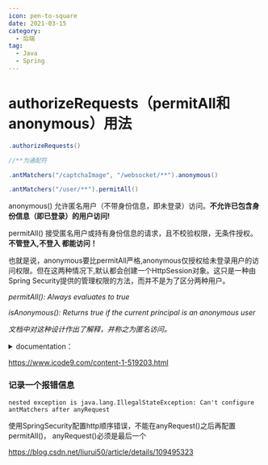 ```yaml
---
icon: pen-to-square
date: 2021-03-15
category:
  - 后端
tag:
  - Java
  - Spring
---
```


# authorizeRequests（permitAll和anonymous）用法

```java
.authorizeRequests()

//**为通配符

.antMatchers("/captchaImage", "/websocket/**").anonymous()

.antMatchers("/user/**").permitAll()
```

anonymous() 允许匿名用户（不带身份信息，即未登录）访问。**不允许已包含身份信息（即已登录）的用户访问!**

permitAll() 接受匿名用户或持有身份信息的请求，且不校验权限，无条件授权。**不管登入,不登入 都能访问！**

也就是说，anonymous要比permitAll严格,anonymous仅授权给未登录用户的访问权限。但在这两种情况下,默认都会创建一个HttpSession对象。这只是一种由Spring Security提供的管理权限的方法，而并不是为了区分两种用户。

*permitAll(): Always evaluates to true*

*isAnonymous():  Returns true if the current principal is an anonymous user*

*文档中对这种设计作出了解释，并称之为匿名访问。*

<details>
<summary>documentation：</summary>
<pre><code>

It’s generally considered good security practice to adopt a “deny-by-default” where you explicitly specify what is allowed and disallow everything else. Defining what is accessible to unauthenticated users is a similar situation, particularly for web applications. Many sites require that users must be authenticated for anything other than a few URLs (for example the home and login pages). In this case it is easiest to define access configuration attributes for these specific URLs rather than have for every secured resource. Put differently, sometimes it is nice to say ROLE_SOMETHING is required by default and only allow certain exceptions to this rule, such as for login, logout and home pages of an application. You could also omit these pages from the filter chain entirely, thus bypassing the access control checks, but this may be undesirable for other reasons, particularly if the pages behave differently for authenticated users.

This is what we mean by anonymous authentication.

Note that there is no real conceptual difference between a user who is “anonymously authenticated” and an unauthenticated user. Spring Security’s anonymous authentication just gives you a more convenient way to configure your access-control attributes.
</code></pre>
<pre><code>
一般认为，采用 "默认拒绝 "的方式是一种很好的安全做法，即明确规定什么是被允许的，而不允许其他一切。定义未经认证的用户可以访问的内容也是类似的情况，特别是对于网络应用。许多网站要求用户必须对除少数URL（例如主页和登录页面）以外的任何内容进行认证。在这种情况下，为这些特定的URL定义访问配置属性是最简单的，而不是为每个安全资源定义。换句话说，有时说 ROLE_SOMETHING 是默认需要的，而只允许某些例外，例如应用程序的登录、注销和主页。你也可以将这些页面从过滤链中完全省略掉，从而绕过访问控制检查，但由于其他原因，这可能是不可取的，特别是如果这些页面对已认证用户的行为有所不同。

这就是我们所说的匿名认证的意思。

请注意，"匿名认证 "的用户和未认证的用户在概念上并没有真正的区别。Spring Security的匿名认证只是给你提供了一个更方便的方式来配置你的访问控制属性。
</code></pre>
</details>

https://www.icode9.com/content-1-519203.html

### 记录一个报错信息

```
nested exception is java.lang.IllegalStateException: Can't configure antMatchers after anyRequest
```

使用SpringSecurity配置http顺序错误，不能在anyRequest()之后再配置permitAll()，
anyRequest()必须是最后一个

https://blog.csdn.net/liurui50/article/details/109495323